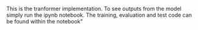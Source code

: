 This is the tranformer implementation. To see outputs from the model simply run the ipynb notebook. The training, evaluation and test code can be found within the notebook"
